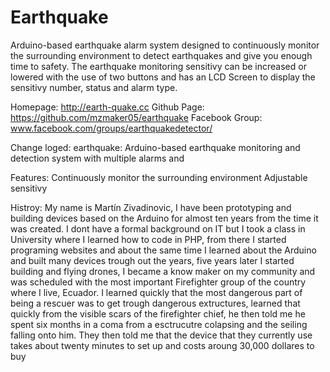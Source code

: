 # Earthquake
Arduino-based earthquake alarm system designed to continuously monitor the surrounding environment to detect earthquakes and give you enough time to safety.
The earthquake monitoring sensitivy can be increased or lowered with the use of two buttons and has an LCD Screen to display the sensitivy number, status and alarm type. 

Homepage: http://earth-quake.cc
Github Page: https://github.com/mzmaker05/earthquake
Facebook Group: www.facebook.com/groups/earthquakedetector/

Change loged: earthquake: Arduino-based earthquake monitoring and detection system with multiple alarms and 

Features:
Continuously monitor the surrounding environment
Adjustable sensitivy 

Histroy:
My name is Martín Zivadinovic, I have been prototyping and building devices based on the Arduino for almost ten years from the time it was created. I dont have a formal background on IT but I took a class in University where I learned how to code in PHP, from there I started programing websites and about the same time I learned about the Arduino and built many devices trough out the years, five years later I started building and flying drones, I became a know maker on my community and was scheduled with the most important Firefighter group of the country where I live, Ecuador. I learned quickly that the most dangerous part of being a rescuer was to get trough dangerous extructures, learned that quickly from the visible scars of the firefighter chief, he then told me he spent six months in a coma from a esctrucutre colapsing and the seiling falling onto him. They then told me that the device that they currently use takes about twenty minutes to set up and costs aroung 30,000 dollares to buy
